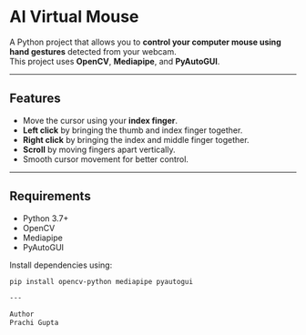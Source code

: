 # AI Virtual Mouse

A Python project that allows you to **control your computer mouse using hand gestures** detected from your webcam.  
This project uses **OpenCV**, **Mediapipe**, and **PyAutoGUI**.

---

## Features

- Move the cursor using your **index finger**.
- **Left click** by bringing the thumb and index finger together.
- **Right click** by bringing the index and middle finger together.
- **Scroll** by moving fingers apart vertically.
- Smooth cursor movement for better control.

---

## Requirements

- Python 3.7+
- OpenCV
- Mediapipe
- PyAutoGUI

Install dependencies using:

```bash
pip install opencv-python mediapipe pyautogui

---

Author
Prachi Gupta

